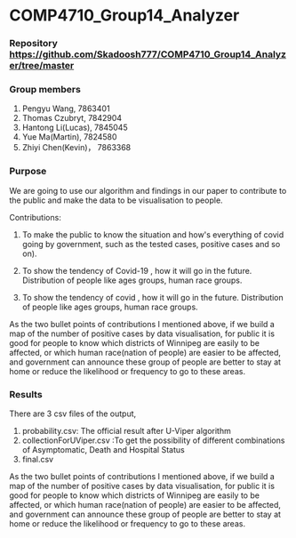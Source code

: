 # COMP4710_Group14_Analyzer

###  Repository https://github.com/Skadoosh777/COMP4710_Group14_Analyzer/tree/master

###  Group members
1. Pengyu Wang, 7863401
2. Thomas Czubryt, 7842904
3. Hantong Li(Lucas), 7845045
4. Yue Ma(Martin), 7824580
5. Zhiyi Chen(Kevin)， 7863368

###    Purpose
We are going to use our algorithm and findings in our paper to contribute to the public and make the data to be visualisation to people.

Contributions: 
1. To make the public to know the situation and how's everything of covid going by government, such as the tested cases, positive cases and so on). 

2. To show the tendency of Covid-19 , how it will go in the future. Distribution of people like ages groups, human race groups.

2. To show the tendency of covid , how it will go in the future. Distribution of people like ages groups, human race groups.

As the two bullet points of contributions I mentioned above,  if we build a map of the number of positive cases by data visualisation, for public it is good for people to know which districts of Winnipeg are easily to be affected, or which human race(nation of people) are easier to be affected, and government can announce these group of people are better to stay at home or reduce the likelihood or frequency to go to these areas. 

### Results
There are 3 csv files of the output, 
1. probability.csv: The official result after U-Viper algorithm
2. collectionForUViper.csv :To get the possibility of different combinations of Asymptomatic, Death and Hospital Status
3. final.csv 







As the two bullet points of contributions I mentioned above,  if we build a map of the number of positive cases by data visualisation, for public it is good for people to know which districts of Winnipeg are easily to be affected, or which human race(nation of people) are easier to be affected, and government can announce these group of people are better to stay at home or reduce the likelihood or frequency to go to these areas.